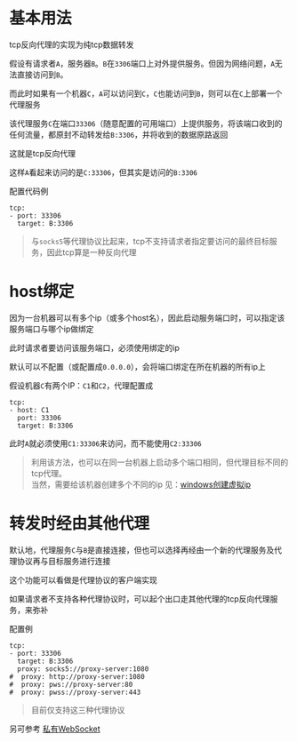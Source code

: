 # 基本用法
tcp反向代理的实现为纯tcp数据转发

假设有请求者`A`，服务器`B`。`B`在`3306`端口上对外提供服务。但因为网络问题，`A`无法直接访问到`B`。

而此时如果有一个机器`C`，`A`可以访问到`C`，`C`也能访问到`B`，则可以在`C`上部署一个代理服务

该代理服务`C`在端口`33306`（随意配置的可用端口）上提供服务，将该端口收到的任何流量，都原封不动转发给`B:3306`，并将收到的数据原路返回

这就是tcp反向代理

这样`A`看起来访问的是`C:33306`，但其实是访问的`B:3306`

配置代码例
```
tcp:
- port: 33306
  target: B:3306
```

> 与`socks5`等代理协议比起来，tcp不支持请求者指定要访问的最终目标服务，因此tcp算是一种反向代理

# host绑定
因为一台机器可以有多个ip（或多个host名），因此启动服务端口时，可以指定该服务端口与哪个ip做绑定

此时请求者要访问该服务端口，必须使用绑定的ip

默认可以不配置（或配置成`0.0.0.0`），会将端口绑定在所在机器的所有ip上

假设机器`C`有两个IP：`C1`和`C2`，代理配置成
```
tcp:
- host: C1
  port: 33306
  target: B:3306
```

此时`A`就必须使用`C1:33306`来访问，而不能使用`C2:33306`

> 利用该方法，也可以在同一台机器上启动多个端口相同，但代理目标不同的tcp代理。<br>
> 当然，需要给该机器创建多个不同的ip
> 见：[windows创建虚拟ip](https://lvt4j.51vip.biz/confluence/display/ITNotes/Windows#heading-%E5%88%9B%E5%BB%BA%E4%B8%8E%E5%88%A0%E9%99%A4%E8%99%9A%E6%8B%9FIP)

# 转发时经由其他代理
默认地，代理服务`C`与`B`是直接连接，但也可以选择再经由一个新的代理服务及代理协议再与目标服务进行连接

这个功能可以看做是代理协议的客户端实现

如果请求者不支持各种代理协议时，可以起个出口走其他代理的tcp反向代理服务，来弥补

配置例
```
tcp:
- port: 33306
  target: B:3306
  proxy: socks5://proxy-server:1080
#  proxy: http://proxy-server:1080
#  proxy: pws://proxy-server:80
#  proxy: pwss://proxy-server:443
```

> 目前仅支持这三种代理协议

另可参考 [私有WebSocket](docs/pws.md)